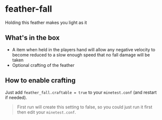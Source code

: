 # feather-fall

Holding this feather makes you light as it

## What's in the box

- A item when held in the players hand will allow any negative velocity to become reduced to a slow enough speed that no fall damage will be taken
- Optional crafting of the feather

## How to enable crafting

Just add `feather_fall.craftable = true` to your `minetest.conf` (and restart if needed).

> First run will create this setting to false, so you could just run it first then edit your `minetest.conf`.
